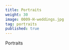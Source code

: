 ```yaml
---
title: Portraits
weight: 30
image: 0009-H-weddings.jpg
tag: portraits
published: true
---
```

Portraits
